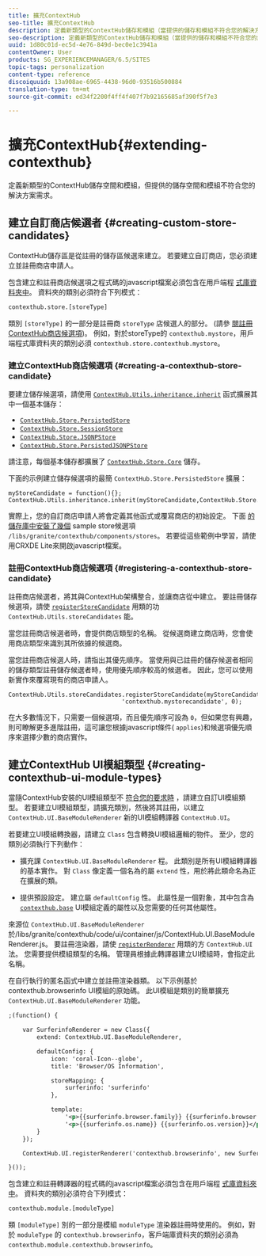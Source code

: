 ```yaml
---
title: 擴充ContextHub
seo-title: 擴充ContextHub
description: 定義新類型的ContextHub儲存和模組（當提供的儲存和模組不符合您的解決方案要求時）
seo-description: 定義新類型的ContextHub儲存和模組（當提供的儲存和模組不符合您的解決方案要求時）
uuid: 1d80c01d-ec5d-4e76-849d-bec0e1c3941a
contentOwner: User
products: SG_EXPERIENCEMANAGER/6.5/SITES
topic-tags: personalization
content-type: reference
discoiquuid: 13a908ae-6965-4438-96d0-93516b500884
translation-type: tm+mt
source-git-commit: ed34f2200f4ff4f407f7b92165685af390f5f7e3

---
```



# 擴充ContextHub{#extending-contexthub}

定義新類型的ContextHub儲存空間和模組，但提供的儲存空間和模組不符合您的解決方案需求。

## 建立自訂商店候選者 {#creating-custom-store-candidates}

ContextHub儲存區是從註冊的儲存區候選來建立。 若要建立自訂商店，您必須建立並註冊商店申請人。

包含建立和註冊商店候選項之程式碼的javascript檔案必須包含在用戶端程 [式庫資料夾中](/help/sites-developing/clientlibs.md#creating-client-library-folders)。 資料夾的類別必須符合下列模式：

```xml
contexthub.store.[storeType]
```

類別 `[storeType]` 的一部分是註冊商 `storeType` 店候選人的部分。 (請參 [閱註冊ContextHub商店候選項](/help/sites-developing/ch-extend.md#registering-a-contexthub-store-candidate))。 例如，對於storeType的 `contexthub.mystore`，用戶端程式庫資料夾的類別必須 `contexthub.store.contexthub.mystore`。

### 建立ContextHub商店候選項 {#creating-a-contexthub-store-candidate}

要建立儲存候選項，請使用 [`ContextHub.Utils.inheritance.inherit`](/help/sites-developing/contexthub-api.md#inherit-child-parent) 函式擴展其中一個基本儲存：

* [`ContextHub.Store.PersistedStore`](/help/sites-developing/contexthub-api.md#contexthub-store-persistedstore)
* [`ContextHub.Store.SessionStore`](/help/sites-developing/contexthub-api.md#contexthub-store-sessionstore)
* [`ContextHub.Store.JSONPStore`](/help/sites-developing/contexthub-api.md#contexthub-store-jsonpstore)
* [`ContextHub.Store.PersistedJSONPStore`](/help/sites-developing/contexthub-api.md#contexthub-store-persistedjsonpstore)

請注意，每個基本儲存都擴展了 [`ContextHub.Store.Core`](/help/sites-developing/contexthub-api.md#contexthub-store-core) 儲存。

下面的示例建立儲存候選項的最簡 `ContextHub.Store.PersistedStore` 擴展：

```
myStoreCandidate = function(){};
ContextHub.Utils.inheritance.inherit(myStoreCandidate,ContextHub.Store.PersistedStore);
```

實際上，您的自訂商店申請人將會定義其他函式或覆寫商店的初始設定。 下面 [的儲存庫中安裝了幾個](/help/sites-developing/ch-samplestores.md) sample store候選項 `/libs/granite/contexthub/components/stores`。 若要從這些範例中學習，請使用CRXDE Lite來開啟javascript檔案。

### 註冊ContextHub商店候選項 {#registering-a-contexthub-store-candidate}

註冊商店候選者，將其與ContextHub架構整合，並讓商店從中建立。 要註冊儲存候選項，請使 [`registerStoreCandidate`](/help/sites-developing/contexthub-api.md#registerstorecandidate-store-storetype-priority-applies) 用類的功 `ContextHub.Utils.storeCandidates` 能。

當您註冊商店候選者時，會提供商店類型的名稱。 從候選商建立商店時，您會使用商店類型來識別其所依據的候選商。

當您註冊商店候選人時，請指出其優先順序。 當使用與已註冊的儲存候選者相同的儲存類型註冊儲存候選者時，使用優先順序較高的候選者。 因此，您可以使用新實作來覆寫現有的商店申請人。

```
ContextHub.Utils.storeCandidates.registerStoreCandidate(myStoreCandidate,
                                'contexthub.mystorecandidate', 0);
```

在大多數情況下，只需要一個候選項，而且優先順序可設為 `0`，但如果您有興趣，則可瞭解更多進階註冊，這可讓您根據javascript條件( [](/help/sites-developing/contexthub-api.md#registerstorecandidate-store-storetype-priority-applies)`applies`)和候選項優先順序來選擇少數的商店實作。

## 建立ContextHub UI模組類型 {#creating-contexthub-ui-module-types}

當隨ContextHub安裝的UI模組類型不 [符合您的要求時](/help/sites-developing/ch-samplemodules.md) ，請建立自訂UI模組類型。 若要建立UI模組類型，請擴充類別，然後將其註冊，以建立 `ContextHub.UI.BaseModuleRenderer` 新的UI模組轉譯器 `ContextHub.UI`。

若要建立UI模組轉換器，請建立 `Class` 包含轉換UI模組邏輯的物件。 至少，您的類別必須執行下列動作：

* 擴充課 `ContextHub.UI.BaseModuleRenderer` 程。 此類別是所有UI模組轉譯器的基本實作。 對 `Class` 像定義一個名為的屬 `extend` 性，用於將此類命名為正在擴展的類。

* 提供預設設定。 建立屬 `defaultConfig` 性。 此屬性是一個對象，其中包含為 [`contexthub.base`](/help/sites-developing/ch-samplemodules.md#contexthub-base-ui-module-type) UI模組定義的屬性以及您需要的任何其他屬性。

來源位 `ContextHub.UI.BaseModuleRenderer` 於/libs/granite/contexthub/code/ui/container/js/ContextHub.UI.BaseModuleRenderer.js。  要註冊渲染器，請使 [`registerRenderer`](/help/sites-developing/contexthub-api.md#registerrenderer-moduletype-renderer-dontrender) 用類的方 `ContextHub.UI` 法。 您需要提供模組類型的名稱。 管理員根據此轉譯器建立UI模組時，會指定此名稱。

在自行執行的匿名函式中建立並註冊渲染器類。 以下示例基於contexthub.browserinfo UI模組的原始碼。 此UI模組是類別的簡單擴充 `ContextHub.UI.BaseModuleRenderer` 功能。

```xml
;(function() {

    var SurferinfoRenderer = new Class({
        extend: ContextHub.UI.BaseModuleRenderer,

        defaultConfig: {
            icon: 'coral-Icon--globe',
            title: 'Browser/OS Information',

            storeMapping: {
                surferinfo: 'surferinfo'
            },

            template:
                '<p>{{surferinfo.browser.family}} {{surferinfo.browser.version}}</p>' +
                '<p>{{surferinfo.os.name}} {{surferinfo.os.version}}</p>'
        }
    });

    ContextHub.UI.registerRenderer('contexthub.browserinfo', new SurferinfoRenderer());

}());
```

包含建立和註冊轉譯器的程式碼的javascript檔案必須包含在用戶端程 [式庫資料夾中](/help/sites-developing/clientlibs.md#creating-client-library-folders)。 資料夾的類別必須符合下列模式：

```xml
contexthub.module.[moduleType]
```

類 `[moduleType]` 別的一部分是模組 `moduleType` 渲染器註冊時使用的。 例如，對於 `moduleType` 的 `contexthub.browserinfo`，客戶端庫資料夾的類別必須為 `contexthub.module.contexthub.browserinfo`。
